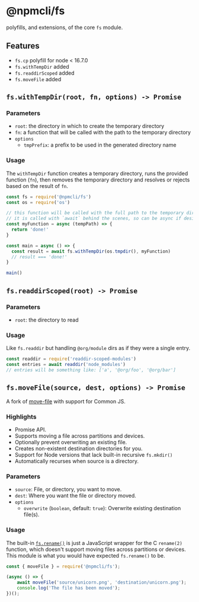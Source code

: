 # @npmcli/fs

polyfills, and extensions, of the core `fs` module.

## Features

- `fs.cp` polyfill for node < 16.7.0
- `fs.withTempDir` added
- `fs.readdirScoped` added
- `fs.moveFile` added

## `fs.withTempDir(root, fn, options) -> Promise`

### Parameters

- `root`: the directory in which to create the temporary directory
- `fn`: a function that will be called with the path to the temporary directory
- `options`
  - `tmpPrefix`: a prefix to be used in the generated directory name

### Usage

The `withTempDir` function creates a temporary directory, runs the provided
function (`fn`), then removes the temporary directory and resolves or rejects
based on the result of `fn`.

```js
const fs = require('@npmcli/fs')
const os = require('os')

// this function will be called with the full path to the temporary directory
// it is called with `await` behind the scenes, so can be async if desired.
const myFunction = async (tempPath) => {
  return 'done!'
}

const main = async () => {
  const result = await fs.withTempDir(os.tmpdir(), myFunction)
  // result === 'done!'
}

main()
```

## `fs.readdirScoped(root) -> Promise`

### Parameters

- `root`: the directory to read

### Usage

Like `fs.readdir` but handling `@org/module` dirs as if they were
a single entry.

```javascript
const readdir = require('readdir-scoped-modules')
const entries = await readdir('node_modules')
// entries will be something like: ['a', '@org/foo', '@org/bar']
```

## `fs.moveFile(source, dest, options) -> Promise`

A fork of [move-file](https://github.com/sindresorhus/move-file) with
support for Common JS.

### Highlights

- Promise API.
- Supports moving a file across partitions and devices.
- Optionally prevent overwriting an existing file.
- Creates non-existent destination directories for you.
- Support for Node versions that lack built-in recursive `fs.mkdir()`
- Automatically recurses when source is a directory.

### Parameters

- `source`: File, or directory, you want to move.
- `dest`: Where you want the file or directory moved.
- `options`
  - `overwrite` (`boolean`, default: `true`): Overwrite existing destination file(s).

### Usage

The built-in
[`fs.rename()`](https://nodejs.org/api/fs.html#fs_fs_rename_oldpath_newpath_callback)
is just a JavaScript wrapper for the C `rename(2)` function, which doesn't
support moving files across partitions or devices. This module is what you
would have expected `fs.rename()` to be.

```js
const { moveFile } = require('@npmcli/fs');

(async () => {
	await moveFile('source/unicorn.png', 'destination/unicorn.png');
	console.log('The file has been moved');
})();
```
